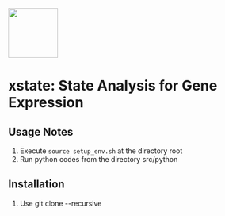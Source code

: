 <img src="https://api.travis-ci.org/uwescience/xstate.svg?branch=master" width="100"/>
   
# xstate: State Analysis for Gene Expression

## Usage Notes
1. Execute ``source setup_env.sh`` at the directory root
1. Run python codes from the directory src/python

## Installation
1. Use git clone --recursive <repository path>
